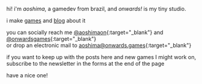---
---

hi! i'm _aoshima_, a gamedev from brazil, and _onwards!_ is my tiny studio.

i make [games](games.html) and [blog](blog.html) about it

you can socially reach me [@aoshimaon](https://twitter.com/aoshimaon){:target="_blank"} and [@onwardsgames](https://twitter.com/onwardsgames){:target="_blank"}<br>
or drop an electronic mail to [aoshima@onwards.games](mailto:aoshima@onwards.games){:target="_blank"}

if you want to keep up with the posts here and new games I might work on, subscribe to the newsletter in the forms at the end of the page

have a nice one!